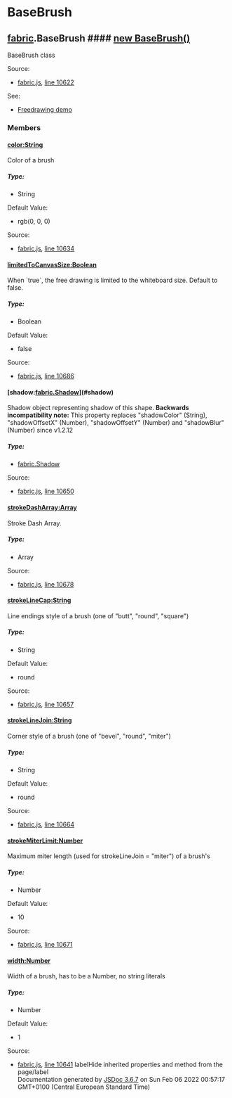 # BaseBrush

## [fabric](fabric.html).BaseBrush #### [new BaseBrush()](#BaseBrush)

BaseBrush class

Source:

* [fabric.js](fabric.js.html), [line 10622](fabric.js.html#line10622)

See:

* [Freedrawing demo](http://fabricjs.com/freedrawing)

### Members

#### [color:String](#color)

Color of a brush

##### Type:

* String

Default Value:

* rgb(0, 0, 0)

Source:

* [fabric.js](fabric.js.html), [line 10634](fabric.js.html#line10634)

#### [limitedToCanvasSize:Boolean](#limitedToCanvasSize)

When \`true\`, the free drawing is limited to the whiteboard size. Default to false.

##### Type:

* Boolean

Default Value:

* false

Source:

* [fabric.js](fabric.js.html), [line 10686](fabric.js.html#line10686)

#### [shadow:[fabric.Shadow](fabric.Shadow.html)](#shadow)

Shadow object representing shadow of this shape. **Backwards incompatibility note:** This property replaces "shadowColor" (String), "shadowOffsetX" (Number), "shadowOffsetY" (Number) and "shadowBlur" (Number) since v1.2.12

##### Type:

* [fabric.Shadow](fabric.Shadow.html)

Source:

* [fabric.js](fabric.js.html), [line 10650](fabric.js.html#line10650)

#### [strokeDashArray:Array](#strokeDashArray)

Stroke Dash Array.

##### Type:

* Array

Source:

* [fabric.js](fabric.js.html), [line 10678](fabric.js.html#line10678)

#### [strokeLineCap:String](#strokeLineCap)

Line endings style of a brush (one of "butt", "round", "square")

##### Type:

* String

Default Value:

* round

Source:

* [fabric.js](fabric.js.html), [line 10657](fabric.js.html#line10657)

#### [strokeLineJoin:String](#strokeLineJoin)

Corner style of a brush (one of "bevel", "round", "miter")

##### Type:

* String

Default Value:

* round

Source:

* [fabric.js](fabric.js.html), [line 10664](fabric.js.html#line10664)

#### [strokeMiterLimit:Number](#strokeMiterLimit)

Maximum miter length (used for strokeLineJoin = "miter") of a brush's

##### Type:

* Number

Default Value:

* 10

Source:

* [fabric.js](fabric.js.html), [line 10671](fabric.js.html#line10671)

#### [width:Number](#width)

Width of a brush, has to be a Number, no string literals

##### Type:

* Number

Default Value:

* 1

Source:

* [fabric.js](fabric.js.html), [line 10641](fabric.js.html#line10641)
labelHide inherited properties and method from the page/label  
Documentation generated by [JSDoc 3.6.7](https://github.com/jsdoc3/jsdoc) on Sun Feb 06 2022 00:57:17 GMT+0100 (Central European Standard Time)